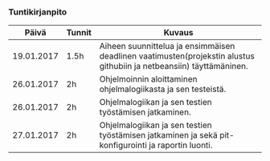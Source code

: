 ### Tuntikirjanpito
Päivä | Tunnit | Kuvaus
--------------- | ----- | ------
19.01.2017 | 1.5h | Aiheen suunnittelua ja ensimmäisen deadlinen vaatimusten(projekstin alustus githubiin ja netbeansiin) täyttämäninen.
26.01.2017 | 2h | Ohjelmoinnin aloittaminen ohjelmalogiikasta ja sen testeistä.
26.01.2017 | 2h | Ohjelmalogiikan ja sen testien työstämisen jatkaminen.
27.01.2017 | 2h | Ohjelmalogiikan ja sen testien työstämisen jatkaminen ja sekä pit-konfigurointi ja raportin luonti.
